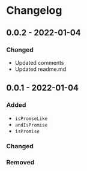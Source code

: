 # Changelog

## 0.0.2 - 2022-01-04

### Changed

- Updated comments
- Updated readme.md

## 0.0.1 - 2022-01-04

### Added

- `isPromseLike`
- `andIsPromise`
- `isPromise`

### Changed

### Removed
